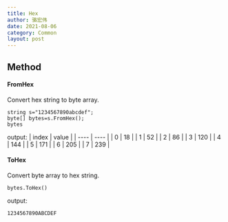 ```yaml
---
title: Hex
author: 骆宏伟
date: 2021-08-06
category: Common
layout: post
---
```


## Method

#### FromHex
Convert hex string to byte array.
```
string s="1234567890abcdef";
byte[] bytes=s.FromHex();
bytes
```
output:
|   index   |   value   |
|   ----    |   ----    |
|   0   |   18  |
|   1   |   52  |
|   2   |   86  |
|   3   |   120 |
|   4   |   144 |
|   5   |   171 |
|   6   |   205 |
|   7   |   239 |


#### ToHex
Convert byte array to hex string.
```
bytes.ToHex()
```
output:
```
1234567890ABCDEF
```